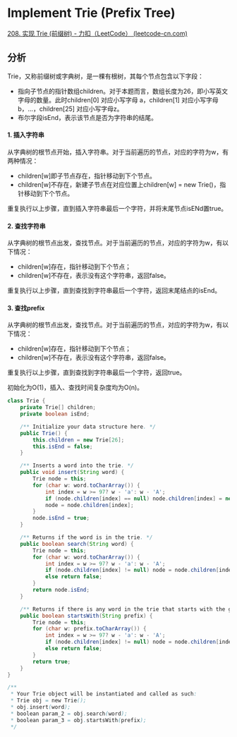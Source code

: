 # Implement Trie (Prefix Tree)

[208. 实现 Trie (前缀树) - 力扣（LeetCode） (leetcode-cn.com)](https://leetcode-cn.com/problems/implement-trie-prefix-tree/)

## 分析

Trie，又称前缀树或字典树，是一棵有根树，其每个节点包含以下字段：

*   指向子节点的指针数组children。对于本题而言，数组长度为26，即小写英文字母的数量。此时children[0] 对应小写字母 a，children[1] 对应小写字母b，…，children[25] 对应小写字母z。
*   布尔字段isEnd，表示该节点是否为字符串的结尾。	

#### 1. 插入字符串

从字典树的根节点开始，插入字符串。对于当前遍历的节点，对应的字符为w，有两种情况：

*   children[w]即子节点存在，指针移动到下个节点。
*   children[w]不存在，新建子节点在对应位置上children[w] = new Trie()，指针移动到下个节点。

重复执行以上步骤，直到插入字符串最后一个字符，并将末尾节点isENd置true。

#### 2. 查找字符串

从字典树的根节点出发，查找节点。对于当前遍历的节点，对应的字符为w，有以下情况：

*   children[w]存在，指针移动到下个节点；
*   children[w]不存在，表示没有这个字符串，返回false。

重复执行以上步骤，直到查找到字符串最后一个字符，返回末尾结点的isEnd。

#### 3. 查找prefix

从字典树的根节点出发，查找节点。对于当前遍历的节点，对应的字符为w，有以下情况：

*   children[w]存在，指针移动到下个节点；
*   children[w]不存在，表示没有这个字符串，返回false。

重复执行以上步骤，直到查找到字符串最后一个字符，返回true。

初始化为O(1)，插入、查找时间复杂度均为O(n)。

```java
class Trie {
    private Trie[] children;
    private boolean isEnd;

    /** Initialize your data structure here. */
    public Trie() {
        this.children = new Trie[26];
        this.isEnd = false;
    }

    /** Inserts a word into the trie. */
    public void insert(String word) {
        Trie node = this;
        for (char w: word.toCharArray()) {
            int index = w >= 97? w - 'a': w - 'A';
            if (node.children[index] == null) node.children[index] = new Trie();
            node = node.children[index];
        }
        node.isEnd = true;
    }

    /** Returns if the word is in the trie. */
    public boolean search(String word) {
        Trie node = this;
        for (char w: word.toCharArray()) {
            int index = w >= 97? w - 'a': w - 'A';
            if (node.children[index] != null) node = node.children[index];
            else return false;
        }
        return node.isEnd;
    }

    /** Returns if there is any word in the trie that starts with the given prefix. */
    public boolean startsWith(String prefix) {
        Trie node = this;
        for (char w: prefix.toCharArray()) {
            int index = w >= 97? w - 'a': w - 'A';
            if (node.children[index] != null) node = node.children[index];
            else return false;
        }
        return true;
    }
}

/**
 * Your Trie object will be instantiated and called as such:
 * Trie obj = new Trie();
 * obj.insert(word);
 * boolean param_2 = obj.search(word);
 * boolean param_3 = obj.startsWith(prefix);
 */
```

